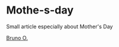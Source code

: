 # Mothe-s-day
Small article especially about Mother's Day

<!DOCTYPE html>
<html lang="en">
<head>
    <meta charset="UTF-8">
    <meta http-equiv="X-UA-Compatible" content="IE=edge">
    <meta name="viewport" content="width=device-width, initial-scale=1.0">
    <title>Document</title>
</head>
<body>
    

<script src="https://platform.linkedin.com/badges/js/profile.js" async defer type="text/javascript"></script>
<div class="badge-base LI-profile-badge" data-locale="pt_BR" data-size="medium" data-theme="dark" data-type="VERTICAL" data-vanity="devbrunoo" data-version="v1"><a class="badge-base__link LI-simple-link" href="https://www.linkedin.com/in/devbrunoo?trk=profile-badge">Bruno O.</a></div>
              

</body>
</html>
